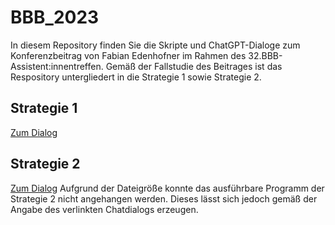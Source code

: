 # BBB_2023
In diesem Repository finden Sie die Skripte und ChatGPT-Dialoge zum Konferenzbeitrag von Fabian Edenhofner im Rahmen des 32.BBB-Assistent:innentreffen.
Gemäß der Fallstudie des Beitrages ist das Respository untergliedert in die Strategie 1 sowie Strategie 2.

## Strategie 1
[Zum Dialog](https://chat.openai.com/share/a0f56009-941f-46bc-968a-70fcccb28352)

## Strategie 2
[Zum Dialog](https://chat.openai.com/share/275d8cbd-02c9-40c9-89df-540fb31b70ea)
Aufgrund der Dateigröße konnte das ausführbare Programm der Strategie 2 nicht angehangen werden. Dieses lässt sich jedoch gemäß der Angabe des verlinkten Chatdialogs erzeugen.
